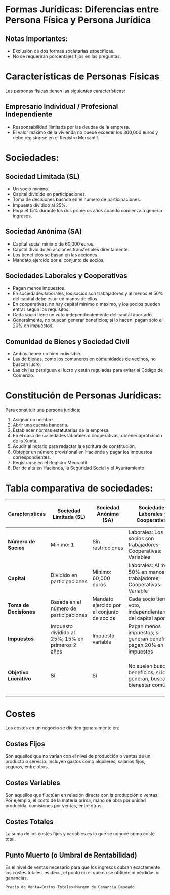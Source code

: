 # Formas Jurídicas: Diferencias entre Persona Física y Persona Jurídica


## Notas Importantes:
- Exclusión de dos formas societarias específicas.
- No se requerirán porcentajes fijos en las preguntas.


# Características de Personas Físicas

Las personas físicas tienen las siguientes características:

## Empresario Individual / Profesional Independiente

- Responsabilidad ilimitada por las deudas de la empresa.
- El valor máximo de la vivienda no puede exceder los 300,000 euros y debe registrarse en el Registro Mercantil.

# Sociedades:
## Sociedad Limitada (SL)

- Un socio mínimo.
- Capital dividido en participaciones.
- Toma de decisiones basada en el número de participaciones.
- Impuesto dividido al 25%.
- Paga el 15% durante los dos primeros años cuando comienza a generar ingresos.

## Sociedad Anónima (SA)

- Capital social mínimo de 60,000 euros.
- Capital dividido en acciones transferibles directamente.
- Los beneficios se basan en las acciones.
- Mandato ejercido por el conjunto de socios.

## Sociedades Laborales y Cooperativas

- Pagan menos impuestos.
- En sociedades laborales, los socios son trabajadores y al menos el 50% del capital debe estar en manos de ellos.
- En cooperativas, no hay capital mínimo o máximo, y los socios pueden entrar según los requisitos.
- Cada socio tiene un voto independientemente del capital aportado.
- Generalmente, no buscan generar beneficios; si lo hacen, pagan solo el 20% en impuestos.

## Comunidad de Bienes y Sociedad Civil

- Ambas tienen un bien indivisible.
- Las de bienes, como los comuneros en comunidades de vecinos, no buscan lucro.
- Las civiles persiguen el lucro y están reguladas para evitar el Código de Comercio.


# Constitución de Personas Jurídicas:

Para constituir una persona jurídica:

1. Asignar un nombre.
2. Abrir una cuenta bancaria.
3. Establecer normas estatutarias de la empresa.
4. En el caso de sociedades laborales o cooperativas, obtener aprobación de la Xunta.
5. Acudir al notario para redactar la escritura de constitución.
6. Obtener un número provisional en Hacienda y pagar los impuestos correspondientes.
7. Registrarse en el Registro Mercantil.
8. Dar de alta en Hacienda, la Seguridad Social y el Ayuntamiento.


# Tabla comparativa de sociedades:

| Características         | Sociedad Limitada (SL)                          | Sociedad Anónima (SA)                                 | Sociedades Laborales y Cooperativas                                   | Comunidad de Bienes y Sociedad Civil                           |
|-------------------------|-------------------------------------------------|---------------------------------------------------------|------------------------------------------------------------------------|--------------------------------------------------------------|
| **Número de Socios**    | Mínimo: 1                                       | Sin restricciones                                       | Laborales: Los socios son trabajadores; Cooperativas: Variables        | Variable                                                     |
| **Capital**             | Dividido en participaciones                      | Mínimo: 60,000 euros                                    | Laborales: Al menos 50% en manos de trabajadores; Cooperativas: Variable | Sin restricciones                                            |
| **Toma de Decisiones**  | Basada en el número de participaciones           | Mandato ejercido por el conjunto de socios              | Cada socio tiene un voto, independientemente del capital aportado       | Sin restricciones                                            |
| **Impuestos**           | Impuesto dividido al 25%; 15% en primeros 2 años | Impuesto variable                                        | Pagan menos impuestos; si generan beneficios, pagan 20% en impuestos   | Variables según sus objetivos y estructura                    |
| **Objetivo Lucrativo**  | Sí                                              | Sí                                                      | No suelen buscar beneficios; si los generan, buscan el bienestar común | Civiles persiguen el lucro; Bienes, no buscan lucrarse       |

# Costes

Los costes en un negocio se dividen generalmente en:

## Costes Fijos

Son aquellos que no varían con el nivel de producción o ventas de un producto o servicio. Incluyen gastos como alquileres, salarios fijos, seguros, entre otros.

## Costes Variables

Son aquellos que fluctúan en relación directa con la producción o ventas. Por ejemplo, el costo de la materia prima, mano de obra por unidad producida, comisiones por ventas, entre otros.

## Costes Totales

La suma de los costes fijos y variables es lo que se conoce como coste total.

## Punto Muerto (o Umbral de Rentabilidad)

Es el nivel de ventas necesario para que los ingresos cubran exactamente los costes totales, es decir, el punto en el que no se obtiene ni pérdidas ni ganancias.

`Precio de Venta=Costos Totales+Margen de Ganancia Deseado`
